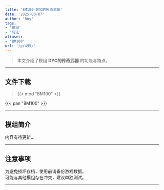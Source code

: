 ```yaml
---
title: 'BM100-DYC的传奇武器'
date: '2025-03-07'
author: 'Bny'
tags:
- '模组'
- '玩法'
aliases:
- 'BM100'
url: '/p/495/'
---
```


> 本文介绍了模组 **DYC的传奇武器** 的功能与特点。

---

## 文件下载  

> {{< mod "BM100" >}}  

{{< pan "BM100" >}}  

---

## 模组简介

>  
内容有待更新...  

---

## 注意事项

>  
为避免损坏存档，使用前请备份游戏数据。  
可能与其他模组存在冲突，建议单独测试。  

---


